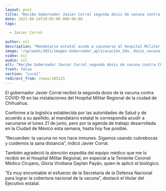 ```yaml
---
layout: post
title: "Recibe Gobernador Javier Corral segunda dosis de vacuna contra COVID-19"
date: 2021-06-24T20:05:00.000-06:00
tags:
  
  - Javier Corral
  
author: nil
description: "Mandatario estatal acude a vacunarse al Hospital Militar Regional y destaca el encomiable esfuerzo de la Secretaría de la Defensa Nacional para lograr la cobertura nacional"
image: "/uploads/2021/images-Gobernador_aplicacación_2da._dosis_vacuna_COVID_(1).jpg"
video: nil
audio: nil
alt: "Recibe Gobernador Javier Corral segunda dosis de vacuna contra COVID-19"
front: false
section: "Local"
redirect_from: /news/185225
---
```


El gobernador Javier Corral recibió la segunda dosis de la vacuna contra COVID-19 en las instalaciones del Hospital Militar Regional de la ciudad de Chihuahua.

 

Conforme a la logística establecida por las autoridades de Salud y de acuerdo a su apellido, al mandatario estatal le correspondía acudir a vacunarse el lunes 21 de junio, pero por la agenda de trabajo desarrollada en la Ciudad de México esta semana, hasta hoy fue posible.

 

“Recuerden: la vacuna no nos hace inmunes. Sigamos usando cubrebocas y cuidemos la sana distancia”, indicó Javier Corral.

 

También agradeció la atención expedita del equipo médico que me lo recibió en el Hospital Militar Regional, en especial a la Teniente Coronel Médico Cirujano, Gloria Viridiana Gaytán Payán, quien le aplicó el biológico.

 

“Es muy encomiable el esfuerzo de la Secretaría de la Defensa Nacional para lograr la cobertura nacional de la vacuna”, destacó el titular del Ejecutivo estatal.